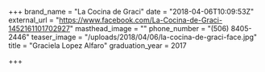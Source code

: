 +++
brand_name = "La Cocina de Graci"
date = "2018-04-06T10:09:53Z"
external_url = "https://www.facebook.com/La-Cocina-de-Graci-1452161101702927"
masthead_image = ""
phone_number = "(506) 8405-2446"
teaser_image = "/uploads/2018/04/06/la-cocina-de-graci-face.jpg"
title = "Graciela Lopez Alfaro"
graduation_year = 2017

+++
